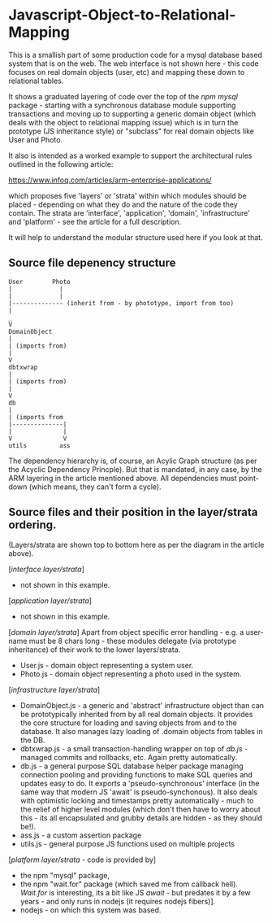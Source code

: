 # Javascript-Object-to-Relational-Mapping

This is a smallish part of some production code for a mysql database based system that is on the web. The web interface is not shown here - this code focuses 
on real domain objects (user, etc) and mapping these down to relational tables.

It shows a graduated layering of code over the top of the *npm mysql* package - starting with a synchronous database module supporting transactions and 
moving up to supporting a generic domain object (which deals with the object to relational mapping issue) which is in turn the prototype (JS inheritance style) 
or "subclass" for real domain objects like User and Photo.

It also is intended as a worked example to support the architectural rules outlined in the following article: 

https://www.infoq.com/articles/arm-enterprise-applications/

which proposes five 'layers' or 'strata' within which modules should be placed - depending on what they do and the nature of the code they contain. The strata are 'interface', 'application', 'domain', 'infrastructure' and 'platform' - see the article for a full description.

It will help to understand the modular structure used here if you look at that.

## Source file depenency structure
```
User        Photo
|             |
|             | 
|-------------- (inherit from - by phototype, import from too)
|
_
V
DomainObject
|
| (imports from)
|
V
dbtxwrap
|
| (imports from)
|
V
db
|
| (imports from
|--------------|
|              |
V              V
utils         ass
```
The dependency hierarchy is, of course, an Acylic Graph structure (as per the Acyclic Dependency Princple). But that is mandated, in any case, by the ARM layering in the article mentioned above. All dependencies must point-down (which means, they can't form a cycle).

## Source files and their position in the layer/strata ordering.
(Layers/strata are shown top to bottom here as per the diagram in the article above).

[*interface layer/strata*]
* not shown in this example.

[*application layer/strata*]
* not shown in this example.

[*domain layer/strata*]
Apart from object specific error handling - e.g. a user-name must be 8 chars long - these modules delegate (via prototype inheritance) of their work to the lower layers/strata.
* User.js - domain object representing a system user.
* Photo.js - domain object representing a photo used in the system.

[*infrastructure layer/strata*]
* DomainObject.js - a generic and 'abstract' infrastructure object than can be prototypically inherited from by all real domain objects. It provides the core structure for loading and saving objects from and to the database. It also manages lazy loading of .domain objects from tables in the DB.
* dbtxwrap.js - a small transaction-handling wrapper on top of *db.js* - managed commits and rollbacks, etc. Again pretty automatically.
* db.js - a general purpose SQL database helper package managing connection pooling and providing functions to make SQL queries and updates easy to do. It exports a 'pseudo-synchronous' interface (in the same way that modern JS 'await' is pseudo-synchonous). It also deals with optimistic locking and timestamps pretty automatically - much to the relief of higher level modules (which don't then have to worry about this - its all encapsulated and grubby details are hidden - as they should be!).
* ass.js - a custom assertion package
* utils.js - general purpose JS functions used on multiple projects

[*platform layer/strata* - code is provided by]
* the npm "mysql" package,
* the npm "wait.for" package (which saved me from callback hell). *Wait.for* is interesting, its a bit like JS *await* - but predates it by a few years - and only runs in nodejs (it requires nodejs fibers)].
* nodejs - on which this system was based.
